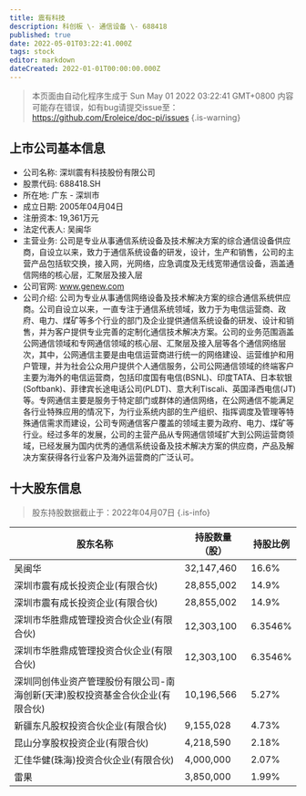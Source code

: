 ```yaml
---
title: 震有科技
description: 科创板 \- 通信设备 \- 688418
published: true
date: 2022-05-01T03:22:41.000Z
tags: stock
editor: markdown
dateCreated: 2022-01-01T00:00:00.000Z
---
```


> 本页面由自动化程序生成于 Sun May 01 2022 03:22:41 GMT+0800
> 内容可能存在错误，如有bug请提交issue至：https://github.com/Eroleice/doc-pi/issues
{.is-warning}

## 上市公司基本信息
- 公司名称: 深圳震有科技股份有限公司
- 股票代码: 688418.SH
- 所在地: 广东 - 深圳市
- 成立日期: 2005年04月04日
- 注册资本: 19,361万元
- 法定代表人: 吴闽华
- 主营业务: 公司是专业从事通信系统设备及技术解决方案的综合通信设备供应商，自设立以来，致力于通信系统设备的研发，设计，生产和销售，公司的主营产品包括软交换，接入网，光网络，应急调度及无线宽带通信设备，涵盖通信网络的核心层，汇聚层及接入层
- 公司官网: www.genew.com
- 公司介绍: 公司为专业从事通信网络设备及技术解决方案的综合通信系统供应商。公司自设立以来，一直专注于通信系统领域，致力于为电信运营商、政府、电力、煤矿等多个行业的部门及企业提供通信系统设备的研发、设计和销售，并为客户提供专业完善的定制化通信技术解决方案。公司的业务范围涵盖公网通信领域和专网通信领域的核心层、汇聚层及接入层等各个通信网络层次，其中，公网通信主要是由电信运营商进行统一的网络建设、运营维护和用户管理，并为社会公众用户提供个人通信服务，公司公网通信领域的终端客户主要为海外的电信运营商，包括印度国有电信(BSNL)、印度TATA、日本软银(Softbank)、菲律宾长途电话公司(PLDT)、意大利Tiscali、英国泽西电信(JT)等。专网通信主要是服务于特定部门或群体的通信网络，在公网通信不能满足各行业特殊应用的情况下，为行业系统内部的生产组织、指挥调度及管理等特殊通信需求而建设，公司专网通信客户覆盖的领域主要为政府、电力、煤矿等行业。经过多年的发展，公司的主营产品从专网通信领域扩大到公网运营商领域，已经发展为国内优秀的通信系统设备及技术解决方案的供应商，产品及解决方案获得各行业客户及海外运营商的广泛认可。


## 十大股东信息
> 股东持股数据截止于：2022年04月07日
{.is-info}

| 股东名称 | 持股数量（股） | 持股比例 |
| --- | --- | --- |
| 吴闽华 | 32,147,460 | 16.6% |
| 深圳市震有成长投资企业(有限合伙) | 28,855,002 | 14.9% |
| 深圳市震有成长投资企业(有限合伙) | 28,855,002 | 14.9% |
| 深圳市华胜鼎成管理投资合伙企业(有限合伙) | 12,303,100 | 6.3546% |
| 深圳市华胜鼎成管理投资合伙企业(有限合伙) | 12,303,100 | 6.3546% |
| 深圳同创伟业资产管理股份有限公司-南海创新(天津)股权投资基金合伙企业(有限合伙) | 10,196,566 | 5.27% |
| 新疆东凡股权投资合伙企业(有限合伙) | 9,155,028 | 4.73% |
| 昆山分享股权投资企业(有限合伙) | 4,218,590 | 2.18% |
| 汇佳华健(珠海)投资合伙企业(有限合伙) | 4,000,000 | 2.07% |
| 雷果 | 3,850,000 | 1.99% |




